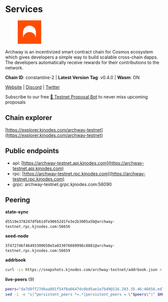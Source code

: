 # Services

<figure><img src="https://raw.githubusercontent.com/kj89/cosmos-images/main/logos/archway.png" alt=""><figcaption></figcaption></figure>

Archway is an incentivized smart contract chain for Cosmos  ecosystem which gives developers a simple way to build  scalable cross-chain dapps. The developers automatically  receive rewards for their contributions to the network.

**Chain ID**: constantine-2 | **Latest Version Tag**: v0.4.0 | **Wasm**: ON

[Website](https://archway.io) | [Discord](https://discord.gg/archwayhq) | [Twitter](https://twitter.com/archwayhq)



Subscribe to our free [🤖 Testnet Proposal Bot](https://t.me/kjnodes_testnet_proposal_bot) to never miss upcoming proposals


## Chain explorer
[https://explorer.kjnodes.com/archway-testnet](https://explorer.kjnodes.com/archway-testnet)

## Public endpoints

* api: [https://archway-testnet.api.kjnodes.com](https://archway-testnet.api.kjnodes.com)
* rpc: [https://archway-testnet.rpc.kjnodes.com](https://archway-testnet.rpc.kjnodes.com)
* grpc: archway-testnet.grpc.kjnodes.com:56090

## Peering

**state-sync**

```text
d5519e378247dfb61dfe90652d1fe3e2b3005a5b@archway-testnet.rpc.kjnodes.com:56656
```

**seed-node**

```text
3f472746f46493309650e5a033076689996c8881@archway-testnet.rpc.kjnodes.com:56659
```

**addrbook**
```bash
curl -Ls https://snapshots.kjnodes.com/archway-testnet/addrbook.json > $HOME/.archway/config/addrbook.json
```

**live-peers** (9)
```bash
peers="da7d8ff27d6aa891f54f0a6647dc0bd5ae1e7b49@116.203.35.46:46656,ed7125298aa07ab9741dfe228dce937c3e53f396@185.52.52.26:26656,e40e240706e5c551de40fefab1ad9fbf4a4bec23@141.94.73.39:42656,c8171d5b90ea72992408f8cfcd3893256d22aabc@65.109.94.221:40656,1413664d3cfa37c2d661f740b2b47105433f3872@65.21.139.155:34656,8df8a64ecf0aaba1e1faee06d005aa912d578549@65.109.89.5:41656,85c669e01f5fca4d1ef7636a9526296a0083bb1d@15.235.193.57:26656,d5519e378247dfb61dfe90652d1fe3e2b3005a5b@65.109.68.190:56656,a05590886e3d3b0baa7a605ef2ee00db689308b8@35.238.216.151:26656"
sed -i -e "s|^persistent_peers *=.*|persistent_peers = \"$peers\"|" $HOME/.archway/config/config.toml
```
